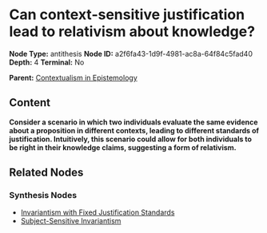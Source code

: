 # Can context-sensitive justification lead to relativism about knowledge?

**Node Type:** antithesis
**Node ID:** a2f6fa43-1d9f-4981-ac8a-64f84c5fad40
**Depth:** 4
**Terminal:** No

**Parent:** [Contextualism in Epistemology](contextualism-in-epistemology-synthesis-f37672d4-27f2-49c0-be05-1e85cf866955.md)

## Content

**Consider a scenario in which two individuals evaluate the same evidence about a proposition in different contexts, leading to different standards of justification. Intuitively, this scenario could allow for both individuals to be right in their knowledge claims, suggesting a form of relativism.**

## Related Nodes

### Synthesis Nodes

- [Invariantism with Fixed Justification Standards](invariantism-with-fixed-justification-standards-synthesis-d1b4b029-54fc-41ae-8f91-21c2e4f8049a.md)
- [Subject-Sensitive Invariantism](subject-sensitive-invariantism-synthesis-a14b7596-7875-404b-9fcf-ae1363a8038a.md)
